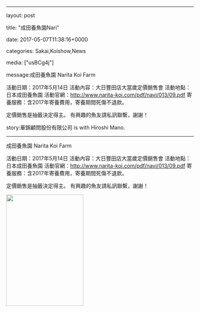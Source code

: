 
--- 

layout: post 

title:  "成田養魚園Nari" 

date:   2017-05-07T11:38:16+0000 

categories: Sakai,Koishow,News 

media: ["usBCg4j"] 

message:成田養魚園
Narita Koi Farm

活動日期：2017年5月14日
活動內容：大日豐田店大當歲定價銷售會
活動地點：日本成田養魚園
活動官網：http://www.narita-koi.com/pdf/navi/013/09.pdf
寄養服務：含2017年寄養費用，寄養期間死傷不退款。

定價銷售是抽籤決定得主。
有興趣的魚友請私訊聯繫，謝謝！
story:華錦顧問股份有限公司 is with Hiroshi Mano.

--- 

成田養魚園
Narita Koi Farm

活動日期：2017年5月14日
活動內容：大日豐田店大當歲定價銷售會
活動地點：日本成田養魚園
活動官網：http://www.narita-koi.com/pdf/navi/013/09.pdf
寄養服務：含2017年寄養費用，寄養期間死傷不退款。

定價銷售是抽籤決定得主。
有興趣的魚友請私訊聯繫，謝謝！


<a href="https://i.imgur.com/usBCg4j.jpg"><img src="https://i.imgur.com/usBCg4j.jpg" height=300 width=207 /></a> 
 



